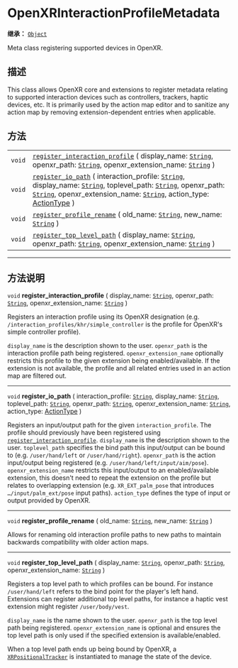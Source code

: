 <!-- ⚠ 请勿编辑本文件 ⚠ -->
<!-- 本文档使用脚本从 WeDot 引擎源码仓库生成。 -->
<!-- 生成脚本：https://github.com/WeDot-Engine/WeDot/tree/4.3/doc/tools/make_md.py； -->
<!-- 原文件：https://github.com/WeDot-Engine/WeDot/tree/4.3/modules/openxr/doc_classes/OpenXRInteractionProfileMetadata.xml。 -->

<div id="_class_openxrinteractionprofilemetadata"></div>

# OpenXRInteractionProfileMetadata

**继承：** [`Object`](class_object.md)

Meta class registering supported devices in OpenXR.

## 描述

This class allows OpenXR core and extensions to register metadata relating to supported interaction devices such as controllers, trackers, haptic devices, etc. It is primarily used by the action map editor and to sanitize any action map by removing extension-dependent entries when applicable.

## 方法

|||
|:-:|:--|
| `void` | [`register_interaction_profile`](#class_openxrinteractionprofilemetadata_method_register_interaction_profile) ( display_name: [`String`](class_string.md), openxr_path: [`String`](class_string.md), openxr_extension_name: [`String`](class_string.md) )                                                                                                                                 |
| `void` | [`register_io_path`](#class_openxrinteractionprofilemetadata_method_register_io_path) ( interaction_profile: [`String`](class_string.md), display_name: [`String`](class_string.md), toplevel_path: [`String`](class_string.md), openxr_path: [`String`](class_string.md), openxr_extension_name: [`String`](class_string.md), action_type: [ActionType](#enum_openxraction_actiontype) ) |
| `void` | [`register_profile_rename`](#class_openxrinteractionprofilemetadata_method_register_profile_rename) ( old_name: [`String`](class_string.md), new_name: [`String`](class_string.md) )                                                                                                                                                                                                      |
| `void` | [`register_top_level_path`](#class_openxrinteractionprofilemetadata_method_register_top_level_path) ( display_name: [`String`](class_string.md), openxr_path: [`String`](class_string.md), openxr_extension_name: [`String`](class_string.md) )                                                                                                                                           |

<!-- rst-class:: classref-section-separator -->

---

## 方法说明

<div id="_class_openxrinteractionprofilemetadata_method_register_interaction_profile"></div>

`void` **register_interaction_profile** ( display_name: [`String`](class_string.md), openxr_path: [`String`](class_string.md), openxr_extension_name: [`String`](class_string.md) )<div id="class_openxrinteractionprofilemetadata_method_register_interaction_profile"></div>

Registers an interaction profile using its OpenXR designation (e.g. `/interaction_profiles/khr/simple_controller` is the profile for OpenXR's simple controller profile).

 `display_name` is the description shown to the user. `openxr_path` is the interaction profile path being registered. `openxr_extension_name` optionally restricts this profile to the given extension being enabled/available. If the extension is not available, the profile and all related entries used in an action map are filtered out.

<!-- rst-class:: classref-item-separator -->

---

<div id="_class_openxrinteractionprofilemetadata_method_register_io_path"></div>

`void` **register_io_path** ( interaction_profile: [`String`](class_string.md), display_name: [`String`](class_string.md), toplevel_path: [`String`](class_string.md), openxr_path: [`String`](class_string.md), openxr_extension_name: [`String`](class_string.md), action_type: [ActionType](#enum_openxraction_actiontype) )<div id="class_openxrinteractionprofilemetadata_method_register_io_path"></div>

Registers an input/output path for the given `interaction_profile`. The profile should previously have been registered using [`register_interaction_profile`](#class_openxrinteractionprofilemetadata_method_register_interaction_profile). `display_name` is the description shown to the user. `toplevel_path` specifies the bind path this input/output can be bound to (e.g. `/user/hand/left` or `/user/hand/right`). `openxr_path` is the action input/output being registered (e.g. `/user/hand/left/input/aim/pose`). `openxr_extension_name` restricts this input/output to an enabled/available extension, this doesn't need to repeat the extension on the profile but relates to overlapping extension (e.g. `XR_EXT_palm_pose` that introduces `…/input/palm_ext/pose` input paths). `action_type` defines the type of input or output provided by OpenXR.

<!-- rst-class:: classref-item-separator -->

---

<div id="_class_openxrinteractionprofilemetadata_method_register_profile_rename"></div>

`void` **register_profile_rename** ( old_name: [`String`](class_string.md), new_name: [`String`](class_string.md) )<div id="class_openxrinteractionprofilemetadata_method_register_profile_rename"></div>

Allows for renaming old interaction profile paths to new paths to maintain backwards compatibility with older action maps.

<!-- rst-class:: classref-item-separator -->

---

<div id="_class_openxrinteractionprofilemetadata_method_register_top_level_path"></div>

`void` **register_top_level_path** ( display_name: [`String`](class_string.md), openxr_path: [`String`](class_string.md), openxr_extension_name: [`String`](class_string.md) )<div id="class_openxrinteractionprofilemetadata_method_register_top_level_path"></div>

Registers a top level path to which profiles can be bound. For instance `/user/hand/left` refers to the bind point for the player's left hand. Extensions can register additional top level paths, for instance a haptic vest extension might register `/user/body/vest`.

 `display_name` is the name shown to the user. `openxr_path` is the top level path being registered. `openxr_extension_name` is optional and ensures the top level path is only used if the specified extension is available/enabled.

When a top level path ends up being bound by OpenXR, a [`XRPositionalTracker`](class_xrpositionaltracker.md) is instantiated to manage the state of the device.

[^virtual]: 本方法通常需要用户覆盖才能生效。
[^const]: 本方法无副作用，不会修改该实例的任何成员变量。
[^vararg]: 本方法除了能接受在此处描述的参数外，还能够继续接受任意数量的参数。
[^constructor]: 本方法用于构造某个类型。
[^static]: 调用本方法无需实例，可直接使用类名进行调用。
[^operator]: 本方法描述的是使用本类型作为左操作数的有效运算符。
[^bitfield]: 这个值是由下列位标志构成位掩码的整数。
[^void]: 无返回值。
